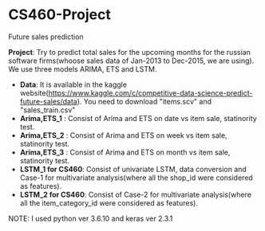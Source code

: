 # CS460-Project
Future sales prediction

**Project**: Try to predict total sales for the upcoming months for the russian software firms(whoose sales data of Jan-2013 to Dec-2015, we are using). We use three models ARIMA, ETS and LSTM.
- **Data**: It is available in the kaggle website(https://www.kaggle.com/c/competitive-data-science-predict-future-sales/data). You need to download "items.scv" and "sales_train.csv" 
- **Arima,ETS_1** : Consist of Arima and ETS on date vs item sale, statinority test.
- **Arima,ETS_2** : Consist of Arima and ETS on week vs item sale, statinority test.
- **Arima,ETS_3** : Consist of Arima and ETS on month vs item sale, statinority test.
- **LSTM_1 for CS460**: Consist of univariate LSTM, data conversion and Case-1 for multivariate analysis(where all the shop_id were considered as features).
- **LSTM_2 for CS460**: Consist of Case-2 for multivariate analysis(where all the item_category_id were considered as features).

NOTE: I used python ver 3.6.10 and keras ver 2.3.1
